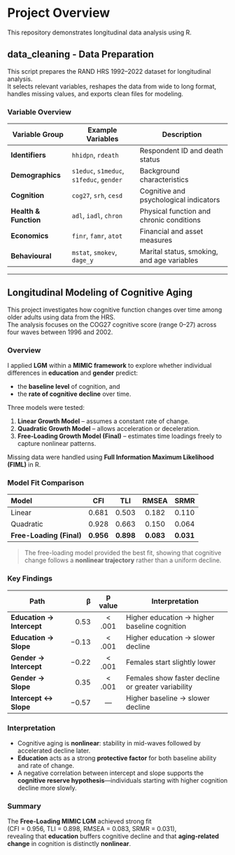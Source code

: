 # Project Overview 
This repository demonstrates longitudinal data analysis using R. 

## data_cleaning - Data Preparation 

This script prepares the RAND HRS 1992–2022 dataset for longitudinal analysis.  
It selects relevant variables, reshapes the data from wide to long format, handles missing values, and exports clean files for modeling.

### Variable Overview

| Variable Group | Example Variables | Description |
|----------------|------------------|--------------|
| **Identifiers** | `hhidpn`, `rdeath` | Respondent ID and death status |
| **Demographics** | `s1educ`, `s1meduc`, `s1feduc`, `gender` | Background characteristics |
| **Cognition** | `cog27`, `srh`, `cesd` | Cognitive and psychological indicators |
| **Health & Function** | `adl`, `iadl`, `chron` | Physical function and chronic conditions |
| **Economics** | `finr`, `famr`, `atot` | Financial and asset measures |
| **Behavioural** | `mstat`, `smokev`, `dage_y` | Marital status, smoking, and age variables |

--- 

## Longitudinal Modeling of Cognitive Aging

This project investigates how cognitive function changes over time among older adults using data from the HRS.  
The analysis focuses on the COG27 cognitive score (range 0–27) across four waves between 1996 and 2002.


### Overview

I applied **LGM** within a **MIMIC framework** to explore whether individual differences in **education** and **gender** predict:
- the **baseline level** of cognition, and  
- the **rate of cognitive decline** over time.

Three models were tested:
1. **Linear Growth Model** – assumes a constant rate of change.  
2. **Quadratic Growth Model** – allows acceleration or deceleration.  
3. **Free-Loading Growth Model (Final)** – estimates time loadings freely to capture nonlinear patterns.

Missing data were handled using **Full Information Maximum Likelihood (FIML)** in R.

### Model Fit Comparison

| Model | CFI | TLI | RMSEA | SRMR | 
|:------|:----:|:----:|:------:|:------|
| Linear | 0.681 | 0.503 | 0.182 | 0.110 | 
| Quadratic | 0.928 | 0.663 | 0.150 | 0.064 | 
| **Free-Loading (Final)** | **0.956** | **0.898** | **0.083** | **0.031** | 

> The free-loading model provided the best fit, showing that cognitive change follows a **nonlinear trajectory** rather than a uniform decline.

### Key Findings 

| Path | β | p value | Interpretation |
|------|----:|:--:|----------------|
| **Education → Intercept** | 0.53 | < .001 | Higher education → higher baseline cognition |
| **Education → Slope** | −0.13 | < .001 | Higher education → slower decline |
| **Gender → Intercept** | −0.22 | < .001 | Females start slightly lower |
| **Gender → Slope** | 0.35 | < .001 | Females show faster decline or greater variability |
| **Intercept ↔ Slope** | −0.57 | — | Higher baseline → slower decline  |

### Interpretation

- Cognitive aging is **nonlinear**: stability in mid-waves followed by accelerated decline later.  
- **Education** acts as a strong **protective factor** for both baseline ability and rate of change.  
- A negative correlation between intercept and slope supports the **cognitive reserve hypothesis**—individuals starting with higher cognition decline more slowly.  


### Summary

The **Free-Loading MIMIC LGM** achieved strong fit  
(CFI = 0.956, TLI = 0.898, RMSEA = 0.083, SRMR = 0.031),  
revealing that **education** buffers cognitive decline and that **aging-related change** in cognition is distinctly **nonlinear**.

